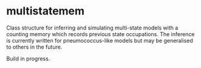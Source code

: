 # multistatemem
Class structure for inferring and simulating multi-state models with a counting memory which records previous state occupations. The inference is currently written for pneumococcus-like models but may be generalised to others in the future.

Build in progress.
